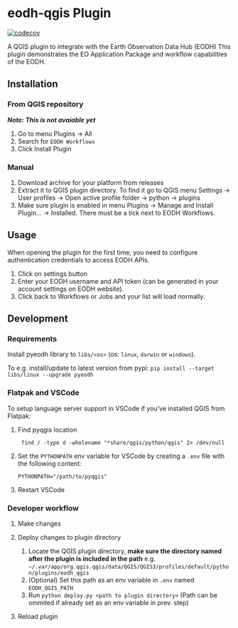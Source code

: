 # eodh-qgis Plugin

[![codecov](https://codecov.io/github/EO-DataHub/eodh-qgis/graph/badge.svg?token=N2VQBHVZN8)](https://codecov.io/github/EO-DataHub/eodh-qgis)

A QGIS plugin to integrate with the Earth Observation Data Hub (EODH)
This plugin demonstrates the EO Application Package and workflow capabilities of the EODH.

## Installation

### From QGIS repository

**_Note: This is not avaiable yet_**

1. Go to menu Plugins -> All
2. Search for `EODH Workflows`
3. Click Install Plugin

### Manual

1. Download archive for your platform from releases
2. Extract it to QGIS plugin directory.
   To find it go to QGIS menu Settings -> User profiles -> Open active profile folder -> python -> plugins
3. Make sure plugin is enabled in menu Plugins -> Manage and Install Plugin... -> Installed. There must be a tick next to EODH Workflows.

## Usage

When opening the plugin for the first time, you need to configure authentication credentials to access EODH APIs.

1. Click on settings button
2. Enter your EODH username and API token (can be generated in your account settings on EODH website).
3. Click back to Workflows or Jobs and your list will load normally.

## Development

### Requirements

Install pyeodh library to `libs/<os>` (os: `linux`, `darwin` or `windows`).

To e.g. install/update to latest version from pypi: `pip install --target libs/linux --upgrade pyeodh`

### Flatpak and VSCode

To setup language server support in VSCode if you've installed QGIS from Flatpak:

1. Find pyqgis location

   ` find / -type d -wholename "*share/qgis/python/qgis" 2> /dev/null`

2. Set the `PYTHONPATH` env variable for VSCode by creating a `.env` file with the following content:

   `PYTHONPATH="/path/to/pyqgis"`

3. Restart VSCode

### Developer workflow

1. Make changes
2. Deploy changes to plugin directory

   1. Locate the QGIS plugin directory, **make sure the directory named after the plugin is included in the path** e.g. `~/.var/app/org.qgis.qgis/data/QGIS/QGIS3/profiles/default/python/plugins/eodh_qgis`
   2. (Optional) Set this path as an env variable in `.env` named `EODH_QGIS_PATH`
   3. Run `python deploy.py <path to plugin directory>` (Path can be ommited if already set as an env variable in prev. step)

3. Reload plugin
